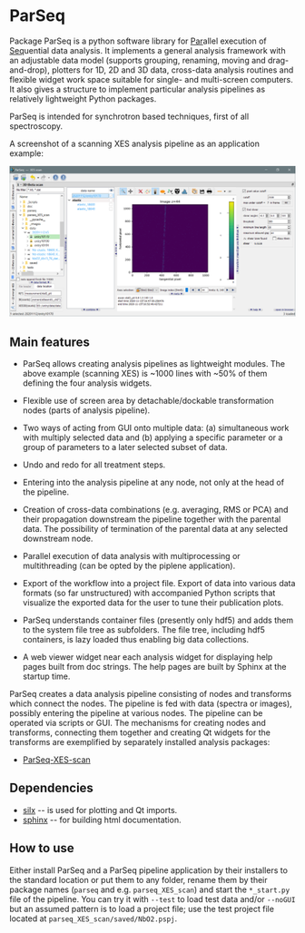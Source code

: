 ParSeq
======

Package ParSeq is a python software library for <ins>Par</ins>allel execution
of <ins>Seq</ins>uential data analysis. It implements a general analysis
framework with an adjustable data model (supports grouping, renaming, moving
and drag-and-drop), plotters for 1D, 2D and 3D data, cross-data analysis
routines and flexible widget work space suitable for single- and multi-screen
computers. It also gives a structure to implement particular analysis pipelines
as relatively lightweight Python packages.

ParSeq is intended for synchrotron based techniques, first of all spectroscopy.

A screenshot of a scanning XES analysis pipeline as an application example:
<p align="center">
  <img src="help/_images/node1.png" width=1200 />
</p>

Main features
-------------

-  ParSeq allows creating analysis pipelines as lightweight modules. The above
   example (scanning XES) is ~1000 lines with ~50% of them defining the four
   analysis widgets.

-  Flexible use of screen area by detachable/dockable transformation nodes
   (parts of analysis pipeline).

-  Two ways of acting from GUI onto multiple data: (a) simultaneous work with
   multiply selected data and (b) applying a specific parameter or a group of
   parameters to a later selected subset of data.

-  Undo and redo for all treatment steps.

-  Entering into the analysis pipeline at any node, not only at the head of the
   pipeline.

-  Creation of cross-data combinations (e.g. averaging, RMS or PCA) and their
   propagation downstream the pipeline together with the parental data. The
   possibility of termination of the parental data at any selected downstream
   node.

-  Parallel execution of data analysis with multiprocessing or multithreading
   (can be opted by the piplene application).

-  Export of the workflow into a project file. Export of data into various data
   formats (so far unstructured) with accompanied Python scripts that visualize
   the exported data for the user to tune their publication plots.

-  ParSeq understands container files (presently only hdf5) and adds them to
   the system file tree as subfolders. The file tree, including hdf5
   containers, is lazy loaded thus enabling big data collections.

-  A web viewer widget near each analysis widget for displaying help pages
   built from doc strings. The help pages are built by Sphinx at the startup
   time.

ParSeq creates a data analysis pipeline consisting of nodes and transforms
which connect the nodes. The pipeline is fed with data (spectra or images),
possibly entering the pipeline at various nodes. The pipeline can be operated
via scripts or GUI. The mechanisms for creating nodes and transforms,
connecting them together and creating Qt widgets for the transforms are
exemplified by separately installed analysis packages:

- [ParSeq-XES-scan](https://github.com/kklmn/ParSeq-XES-scan)

Dependencies
------------

- [silx](https://github.com/silx-kit/silx) -- is used for plotting and Qt imports.
- [sphinx](https://github.com/sphinx-doc/sphinx) -- for building html documentation.

How to use
----------

Either install ParSeq and a ParSeq pipeline application by their installers to
the standard location or put them to any folder, rename them by their package
names (`parseq` and e.g. `parseq_XES_scan`) and start the `*_start.py` file
of the pipeline. You can try it with `--test` to load test data and/or
`--noGUI` but an assumed pattern is to load a project file; use the test
project file located at `parseq_XES_scan/saved/NbO2.pspj`.
